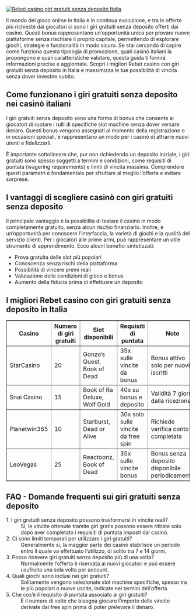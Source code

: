 [![Rebet casino giri gratuiti senza deposito Italia](https://123-caf.pages.dev/gitsignup.png)](https://vrmoo.ru/Bt82HjjY)

<div>     <p>Il mondo del gioco online in Italia è in continua evoluzione, e tra le offerte più richieste dai giocatori ci sono i giri gratuiti senza deposito offerti dai casinò. Questi bonus rappresentano un’opportunità unica per provare nuove piattaforme senza rischiare il proprio capitale, permettendo di esplorare giochi, strategie e funzionalità in modo sicuro. Se stai cercando di capire come funziona questa tipologia di promozione, quali casinò italiani la propongono e quali caratteristiche valutare, questa guida ti fornirà informazioni precise e aggiornate. Scopri i migliori Rebet casino con giri gratuiti senza deposito in Italia e massimizza le tue possibilità di vincita senza dover investire subito.</p>    <h2>Come funzionano i giri gratuiti senza deposito nei casinò italiani</h2>   <p>I giri gratuiti senza deposito sono una forma di bonus che consente ai giocatori di ruotare i rulli di specifiche slot machine senza dover versare denaro. Questi bonus vengono assegnati al momento della registrazione o in occasioni speciali, e rappresentano un modo per i casinò di attrarre nuovi utenti e fidelizzarli.</p>   <p>È importante sottolineare che, pur non richiedendo un deposito iniziale, i giri gratuiti sono spesso soggetti a termini e condizioni, come requisiti di puntata (wagering requirements) e limiti di vincita massima. Comprendere questi parametri è fondamentale per sfruttare al meglio l’offerta e evitare sorprese.</p>    <h2>I vantaggi di scegliere casinò con giri gratuiti senza deposito</h2>   <p>Il principale vantaggio è la possibilità di testare il casinò in modo completamente gratuito, senza alcun rischio finanziario. Inoltre, è un’opportunità per conoscere l’interfaccia, la varietà di giochi e la qualità del servizio clienti. Per i giocatori alle prime armi, può rappresentare un utile strumento di apprendimento. Ecco alcuni benefici sintetizzati:</p>   <ul>     <li>Prova gratuita delle slot più popolari</li>     <li>Conoscenza senza rischi della piattaforma</li>     <li>Possibilità di vincere premi reali</li>     <li>Valutazione delle condizioni di gioco e bonus</li>     <li>Aumento della fiducia prima di effettuare un deposito</li>   </ul>    <h2>I migliori Rebet casino con giri gratuiti senza deposito in Italia</h2>   <table border="1" cellpadding="8" cellspacing="0">     <thead>       <tr>         <th>Casino</th>         <th>Numero di giri gratuiti</th>         <th>Slot disponibili</th>         <th>Requisiti di puntata</th>         <th>Note</th>       </tr>     </thead>     <tbody>       <tr>         <td>StarCasino</td>         <td>20</td>         <td>Gonzo’s Quest, Book of Dead</td>         <td>35x sulle vincite da bonus</td>         <td>Bonus attivo solo per nuovi iscritti</td>       </tr>       <tr>         <td>Snai Casino</td>         <td>15</td>         <td>Book of Ra Deluxe, Wolf Gold</td>         <td>40x su bonus e deposito</td>         <td>Validità 7 giorni dalla ricezione</td>       </tr>       <tr>         <td>Planetwin365</td>         <td>10</td>         <td>Starburst, Dead or Alive</td>         <td>30x solo sulle vincite da free spin</td>         <td>Richiede verifica conto completata</td>       </tr>       <tr>         <td>LeoVegas</td>         <td>25</td>         <td>Reactoonz, Book of Dead</td>         <td>35x sulle vincite bonus</td>         <td>Bonus senza deposito disponibile periodicamente</td>       </tr>     </tbody>   </table>    <h2>FAQ - Domande frequenti sui giri gratuiti senza deposito</h2>   <dl>     <dt>1. I giri gratuiti senza deposito possono trasformarsi in vincite reali?</dt>     <dd>Sì, le vincite ottenute tramite giri gratis possono essere ritirate solo dopo aver completato i requisiti di puntata imposti dal casinò.</dd>      <dt>2. Ci sono limiti temporali per utilizzare i giri gratuiti?</dt>     <dd>Generalmente sì, la maggior parte dei casinò stabilisce un periodo entro il quale va effettuato l’utilizzo, di solito tra 7 e 14 giorni.</dd>      <dt>3. Posso ricevere giri gratuiti senza deposito più di una volta?</dt>     <dd>Normalmente l’offerta è riservata ai nuovi giocatori e può essere usufruita una sola volta per account.</dd>      <dt>4. Quali giochi sono inclusi nei giri gratuiti?</dt>     <dd>Solitamente vengono selezionate slot machine specifiche, spesso tra le più popolari o nuove uscite, indicate nei termini dell’offerta.</dd>      <dt>5. Che cos’è il requisito di puntata associato ai giri gratuiti?</dt>     <dd>È il numero di volte che bisogna giocare l’importo delle vincite derivate dai free spin prima di poter prelevare il denaro.</dd>   </dl> </div>